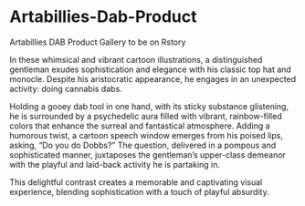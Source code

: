# Artabillies-Dab-Product

Artabillies DAB Product Gallery to be on Rstory

In these whimsical and vibrant cartoon illustrations, a distinguished gentleman exudes sophistication and elegance with his classic top hat and monocle. Despite his aristocratic appearance, he engages in an unexpected activity: doing cannabis dabs. 

Holding a gooey dab tool in one hand, with its sticky substance glistening, he is surrounded by a psychedelic aura filled with vibrant, rainbow-filled colors that enhance the surreal and fantastical atmosphere. Adding a humorous twist, a cartoon speech window emerges from his poised lips, asking, “Do you do Dobbs?” The question, delivered in a pompous and sophisticated manner, juxtaposes the gentleman’s upper-class demeanor with the playful and laid-back activity he is partaking in. 

This delightful contrast creates a memorable and captivating visual experience, blending sophistication with a touch of playful absurdity.

